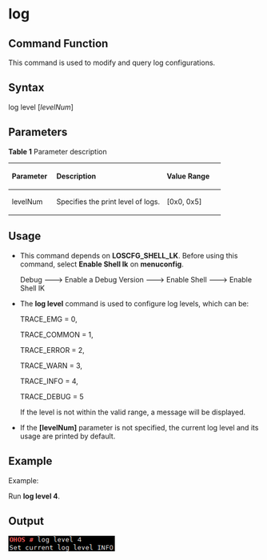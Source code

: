 # log<a name="EN-US_TOPIC_0000001133846474"></a>

## Command Function<a name="section128219131856"></a>

This command is used to modify and query log configurations.

## Syntax<a name="section3894181710519"></a>

log level \[_levelNum_\]

## Parameters<a name="section7693122310515"></a>

**Table  1**  Parameter description

<a name="table237mcpsimp"></a>
<table><thead align="left"><tr id="row243mcpsimp"><th class="cellrowborder" valign="top" width="21%" id="mcps1.2.4.1.1"><p id="p245mcpsimp"><a name="p245mcpsimp"></a><a name="p245mcpsimp"></a><strong id="b3369319192013"><a name="b3369319192013"></a><a name="b3369319192013"></a>Parameter</strong></p>
</th>
<th class="cellrowborder" valign="top" width="52%" id="mcps1.2.4.1.2"><p id="p247mcpsimp"><a name="p247mcpsimp"></a><a name="p247mcpsimp"></a><strong id="b12646112413211"><a name="b12646112413211"></a><a name="b12646112413211"></a>Description</strong></p>
</th>
<th class="cellrowborder" valign="top" width="27%" id="mcps1.2.4.1.3"><p id="p249mcpsimp"><a name="p249mcpsimp"></a><a name="p249mcpsimp"></a><strong id="b13881153318285"><a name="b13881153318285"></a><a name="b13881153318285"></a>Value Range</strong></p>
</th>
</tr>
</thead>
<tbody><tr id="row250mcpsimp"><td class="cellrowborder" valign="top" width="21%" headers="mcps1.2.4.1.1 "><p id="p252mcpsimp"><a name="p252mcpsimp"></a><a name="p252mcpsimp"></a>levelNum</p>
</td>
<td class="cellrowborder" valign="top" width="52%" headers="mcps1.2.4.1.2 "><p id="p254mcpsimp"><a name="p254mcpsimp"></a><a name="p254mcpsimp"></a>Specifies the print level of logs.</p>
</td>
<td class="cellrowborder" valign="top" width="27%" headers="mcps1.2.4.1.3 "><p id="p256mcpsimp"><a name="p256mcpsimp"></a><a name="p256mcpsimp"></a>[0x0, 0x5]</p>
</td>
</tr>
</tbody>
</table>

## Usage<a name="section1982111281512"></a>

-   This command depends on  **LOSCFG\_SHELL\_LK**. Before using this command, select  **Enable Shell lk**  on  **menuconfig**.

    Debug ---\> Enable a Debug Version ---\> Enable Shell ---\> Enable Shell lK

-   The  **log level**  command is used to configure log levels, which can be:

    TRACE\_EMG = 0,

    TRACE\_COMMON = 1,

    TRACE\_ERROR = 2,

    TRACE\_WARN = 3,

    TRACE\_INFO = 4,

    TRACE\_DEBUG = 5

    If the level is not within the valid range, a message will be displayed.

-   If the  **\[levelNum\]**  parameter is not specified, the current log level and its usage are printed by default.

## Example<a name="section176301333259"></a>

Example:

Run  **log level 4**.

## Output<a name="section14354765415"></a>

![](figure/en-us_image_0000001179847649.png)

